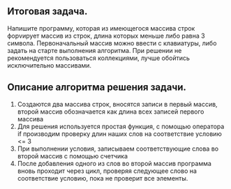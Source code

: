 ## Итоговая задача. 

Напишите программу, которая из имеющегося массива строк форvирует массив из строк,
длина которых меньше либо равна 3 символа. Первоначальный массив можно ввести с клавиатуры, либо
задать на старте выполнения алгоритма. При решении не рекомендуется пользоваться коллекциями, лучше
обойтись исключительно массивами.
## Описание алгоритма решения задачи.

1) Создаются два массива строк, вносятся записи в первый массив, второй массив обозначается 
как длина всех записей первого массива
2) Для решения используется простая функция, с помощью оператора if производим проверку длин наших 
слов на соответствие условию <= 3
3) При выполнении условия, записываем соответствующие слова во второй массив с помощью счетчика
4) После добавления одного из слов во второй массив программа вновь проходит через цикл, 
проверяя следующее слово на соответствие условию, пока не проверит все элементы.
